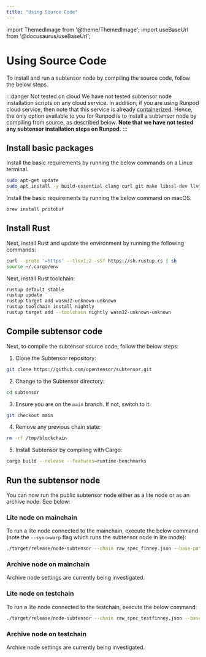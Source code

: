```yaml
---
title: "Using Source Code"
---
```

import ThemedImage from '@theme/ThemedImage';
import useBaseUrl from '@docusaurus/useBaseUrl';

# Using Source Code

To install and run a subtensor node by compiling the source code, follow the below steps.

:::danger Not tested on cloud 
We have not tested subtensor node installation scripts on any cloud service. In addition, if you are using Runpod cloud service, then note that this service is already [containerized](https://docs.runpod.io/pods/overview). Hence, the only option available to you for Runpod is to install a subtensor node by compiling from source, as described below. **Note that we have not tested any subtensor installation steps on Runpod.** 
:::

## Install basic packages

Install the basic requirements by running the below commands on a Linux terminal.

```bash title="Linux"
sudo apt-get update 
sudo apt install -y build-essential clang curl git make libssl-dev llvm libudev-dev protobuf-compiler
```

Install the basic requirements by running the below command on macOS.

```bash title="macOS"
brew install protobuf
```

## Install Rust

Next, install Rust and update the environment by running the following commands:

```bash
curl --proto '=https' --tlsv1.2 -sSf https://sh.rustup.rs | sh
source ~/.cargo/env
```

Next, install Rust toolchain:

```bash
rustup default stable
rustup update
rustup target add wasm32-unknown-unknown
rustup toolchain install nightly
rustup target add --toolchain nightly wasm32-unknown-unknown
```

## Compile subtensor code 

Next, to compile the subtensor source code, follow the below steps:

1. Clone the Subtensor repository:

```bash
git clone https://github.com/opentensor/subtensor.git
```
2. Change to the Subtensor directory:

```bash
cd subtensor
```
3. Ensure you are on the `main` branch. If not, switch to it:

```bash
git checkout main
```

4. Remove any previous chain state:

```bash
rm -rf /tmp/blockchain 
```

5. Install Subtensor by compiling with Cargo:

```bash
cargo build --release --features=runtime-benchmarks
```

## Run the subtensor node

You can now run the public subtensor node either as a lite node or as an archive node. See below:

### Lite node on mainchain 

To run a lite node connected to the mainchain, execute the below command (note the `--sync=warp` flag which runs the subtensor node in lite mode):

```bash title="With --sync=warp setting, for lite node"
./target/release/node-subtensor --chain raw_spec_finney.json --base-path /tmp/blockchain --sync=warp --execution wasm --wasm-execution compiled --port 30333 --max-runtime-instances 64 --rpc-max-response-size 2048 --rpc-cors all --rpc-port 9933 --bootnodes /ip4/13.58.175.193/tcp/30333/p2p/12D3KooWDe7g2JbNETiKypcKT1KsCEZJbTzEHCn8hpd4PHZ6pdz5 --no-mdns --in-peers 8000 --out-peers 8000 --prometheus-external --rpc-external
``` 

### Archive node on mainchain

Archive node settings are currently being investigated. 

<!-- To run an archive node connected to the mainchain, execute the below command (note the `--sync=full` which syncs the node to the full chain and `--pruning archive` flags, which disables the node's automatic pruning of older historical data):

```bash title="With --sync=full and --pruning archive setting, for archive node"
./target/release/node-subtensor --chain raw_spec_finney.json --base-path /tmp/blockchain --sync=full --pruning archive --execution wasm --wasm-execution compiled --port 30333 --max-runtime-instances 64 --rpc-max-response-size 2048 --rpc-cors all --rpc-port 9933 --ws-port 9944 --bootnodes /ip4/13.58.175.193/tcp/30333/p2p/12D3KooWDe7g2JbNETiKypcKT1KsCEZJbTzEHCn8hpd4PHZ6pdz5 --ws-max-connections 16000 --no-mdns --in-peers 8000 --out-peers 8000 --prometheus-external --rpc-external --ws-external
``` 
-->

### Lite node on testchain 

To run a lite node connected to the testchain, execute the below command:

```bash title="With bootnodes set to testnet and --sync=warp setting, for lite node."
./target/release/node-subtensor --chain raw_spec_testfinney.json --base-path /tmp/blockchain --sync=warp --execution wasm --wasm-execution compiled --port 30333 --max-runtime-instances 64 --rpc-max-response-size 2048 --rpc-cors all --rpc-port 9933 --bootnodes /dns/bootnode.test.finney.opentensor.ai/tcp/30333/p2p/12D3KooWPM4mLcKJGtyVtkggqdG84zWrd7Rij6PGQDoijh1X86Vr --no-mdns --in-peers 8000 --out-peers 8000 --prometheus-external --rpc-external
``` 

### Archive node on testchain

Archive node settings are currently being investigated. 

<!--
To run an archive node connected to the testchain, execute the below command:

```bash title="With bootnodes set to testnet and --sync=full and --pruning archive setting, for archive node"
./target/release/node-subtensor --chain raw_spec_testfinney.json --base-path /tmp/blockchain --sync=full --pruning archive --execution wasm --wasm-execution compiled --port 30333 --max-runtime-instances 64 --rpc-max-response-size 2048 --rpc-cors all --rpc-port 9933 --ws-port 9944 --bootnodes /dns/bootnode.test.finney.opentensor.ai/tcp/30333/p2p/12D3KooWPM4mLcKJGtyVtkggqdG84zWrd7Rij6PGQDoijh1X86Vr --ws-max-connections 16000 --no-mdns --in-peers 8000 --out-peers 8000 --prometheus-external --rpc-external --ws-external
``` 
-->
